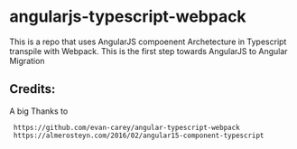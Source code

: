 # angularjs-typescript-webpack
This is a repo that uses AngularJS compoenent Archetecture in Typescript transpile with Webpack. This is the first step towards AngularJS to Angular Migration

## Credits:
  A big Thanks to 
  
     https://github.com/evan-carey/angular-typescript-webpack
     https://almerosteyn.com/2016/02/angular15-component-typescript
  
